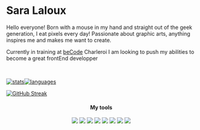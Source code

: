 # Sara Laloux

Hello everyone!
Born with a mouse in my hand and straight out of the geek generation, I eat pixels every day! Passionate about graphic arts, anything inspires me and makes me want to create.

Currently in training at [beCode](https://github.com/becodeorg) Charleroi I am looking to push my abilities to become a great frontEnd developper 


<div>
  <a href="https://github.com/saralaloux%22%3E
  <img height="170em" src="https://github-readme-stats.vercel.app/api?username=saralaloux&show_icons=true&theme=omni&include_all_commits=true&count_private=true%22/%3E
  <img height="170em" src="https://github-readme-stats.vercel.app/api/top-langs/?username=saralaloux&layout=compact&langs_count=7&theme=omni%22/%3E
</div>
  <div style="display: inline_block"><br>


[![stats](https://github-readme-stats.vercel.app/api?username=saralaloux&show_icons=true&theme=omni&include_all_commits=true&count_private=true%22/%3E)]((https://github.com/anuraghazra/github-readme-stats))[![languages](https://github-readme-stats.vercel.app/api/top-langs/?username=saralaloux&layout=compact&langs_count=7&theme=omni%22/%3E)]((https://github.com/anuraghazra/github-readme-stats))

[![GitHub Streak](http://github-readme-streak-stats.herokuapp.com?user=saralaloux&date_format=M%20j%5B%2C%20Y%5D)](https://git.io/streak-stats)

<h4 align="center">My tools</h4>  
<div align="center"> <img src="https://img.shields.io/badge/Git-F05032?logo=git&logoColor=white&style=flat" /> <img src="https://img.shields.io/badge/GitHub-181717?logo=github&logoColor=white&style=flat" /> <img src="https://img.shields.io/badge/MarkDown-000000?logo=markdown&logoColor=white&style=flat" /> <img src="https://img.shields.io/badge/HTML5-E34F26?logo=html5&logoColor=white&style=flat" /> <img src="https://img.shields.io/badge/CSS3-1572B6?logo=css3&logoColor=white&style=flat" /> <img src="https://img.shields.io/badge/Sass-CC6699?logo=sass&logoColor=white&style=flat" /> <img src="https://img.shields.io/badge/Bootstrap-7952B3?logo=bootstrap&logoColor=white&style=flat" /> <img src="https://img.shields.io/badge/JavaScript-F7DF1E?logo=javascript&logoColor=white&style=flat" />